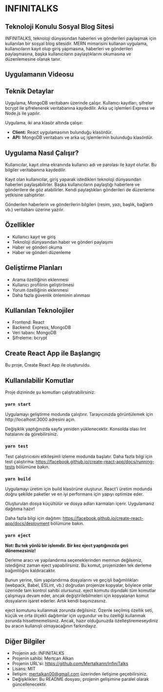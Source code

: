# INFINITALKS

## Teknoloji Konulu Sosyal Blog Sitesi

INFINITALKS, teknoloji dünyasından haberleri ve gönderileri paylaşmak için kullanılan bir sosyal blog sitesidir. MERN mimarisini kullanan uygulama, kullanıcıların kayıt olup giriş yapmasına, haberleri ve gönderileri paylaşmasına, başka kullanıcıların paylaştıklarını okumasına ve düzenlemesine olanak tanır.

## Uygulamanın Videosu

## Teknik Detaylar

Uygulama, MongoDB veritabanı üzerinde çalışır. Kullanıcı kayıtları, şifreler bcrypt ile şifrelenerek veritabanına kaydedilir. Arka uç işlemleri Express ve Node.js ile yapılır.

Uygulama, iki ana klasör altında çalışır:

* **Client:** React uygulamasının bulunduğu klasördür.
* **API:** MongoDB veritabanı ve arka uç işlemlerinin bulunduğu klasördür.

## Uygulama Nasıl Çalışır?

Kullanıcılar, kayıt olma ekranında kullanıcı adı ve parolası ile kayıt olurlar. Bu bilgiler veritabanına kaydedilir.

Kayıt olan kullanıcılar, giriş yaparak istedikleri teknoloji dünyasından haberleri paylaşabilirler. Başka kullanıcıların paylaştığı haberlere ve gönderilere de göz atabilirler. Kendi paylaştıkları gönderileri de düzenleme yetkisine sahiptirler.

Gönderilen haberlerin ve gönderilerin bilgileri (resim, yazı, başlık, bağlantı vb.) veritabanı üzerine yazılır.

## Özellikler

* Kullanıcı kayıt ve giriş
* Teknoloji dünyasından haber ve gönderi paylaşımı
* Haber ve gönderi okuma
* Haber ve gönderi düzenleme

## Geliştirme Planları

* Arama özelliğinin eklenmesi
* Kullanıcı profilinin geliştirilmesi
* Yorum özelliğinin eklenmesi
* Daha fazla güvenlik önleminin alınması

## Kullanılan Teknolojiler

* Frontend: React
* Backend: Express, MongoDB
* Veri tabanı: MongoDB
* Şifreleme: bcrypt


## Create React App ile Başlangıç

Bu proje, Create React App ile oluşturuldu.

## Kullanılabilir Komutlar
Proje dizininde şu komutları çalıştırabilirsiniz:
### `yarn start`
Uygulamayı geliştirme modunda çalıştırır. Tarayıcınızda görüntülemek için http://localhost:3000 adresini açın.

Değişiklik yaptığınızda sayfa yeniden yüklenecektir. Konsolda olası lint hatalarını da görebilirsiniz.

### `yarn test`
Test çalıştırıcısını etkileşimli izleme modunda başlatır. Daha fazla bilgi için test çalıştırma: https://facebook.github.io/create-react-app/docs/running-tests bölümüne bakın.

### `yarn build`
Uygulamayı üretim için build klasörüne oluşturur. React'i üretim modunda doğru şekilde paketler ve en iyi performans için yapıyı optimize eder.

Oluşturulan dosya küçültülür ve dosya adları karmaları içerir. Uygulamanız dağıtıma hazır!

Daha fazla bilgi için dağıtım: https://facebook.github.io/create-react-app/docs/deployment bölümüne bakın.

### `yarn eject`
**Not: Bu tek yönlü bir işlemdir. Bir kez eject yaptığınızda geri dönemezsiniz!**

Derleme aracı ve yapılandırma seçeneklerinden memnun değilseniz, istediğiniz zaman eject yapabilirsiniz. Bu komut, projenizden tek derleme bağımlılığını kaldıracaktır.

Bunun yerine, tüm yapılandırma dosyalarını ve geçişli bağımlılıkları (webpack, Babel, ESLint, vb.) doğrudan projenize kopyalar, böylece onlar üzerinde tam kontrol sahibi olursunuz. eject komutu dışındaki tüm komutlar çalışmaya devam eder, ancak değiştirilebilmeleri için kopyalanan komut dosyalarını işaret ederler. Artık kendi başınızasınız.

eject komutunu kullanmak zorunda değilsiniz. Özenle seçilmiş özellik seti, küçük ve orta ölçekli dağıtımlar için uygundur ve bu özelliği kullanmak zorunda hissetmemelisiniz. Ancak, hazır olduğunuzda özelleştiremeseydiniz bu aracın kullanışlı olmayacağının farkındayız.

## Diğer Bilgiler

* Projenin adı: INFINITALKS
* Projenin sahibi: Mertcan Alkan
* Projenin URL'si: https://github.com/Mertalkann/InfiniTalks
* Lisans: MIT
* İletişim: mertalkan00@gmail.com üzerinden iletişime geçebilirsiniz.
* Değişiklikler: Bu README dosyası, projenin gelişimine paralel olarak güncellenecektir.
